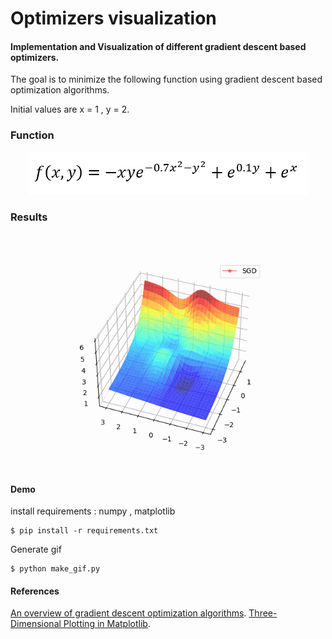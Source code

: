 # Optimizers visualization

#### Implementation and Visualization of different gradient descent based optimizers.

The goal is to minimize the following function using gradient descent based optimization algorithms. 

Initial values are x = 1 ,  y = 2.

### Function 
<p align="center"><img src="./figures/function.PNG" /></p>


### Results
<p align="center"><img src="./figures/anim.gif" /></p>

#### Demo 
install requirements : numpy , matplotlib
```
$ pip install -r requirements.txt
```
Generate gif
```
$ python make_gif.py
```

#### References
[An overview of gradient descent optimization algorithms](http://ruder.io/optimizing-gradient-descent/).
[Three-Dimensional Plotting in Matplotlib](https://jakevdp.github.io/PythonDataScienceHandbook/04.12-three-dimensional-plotting.html).
